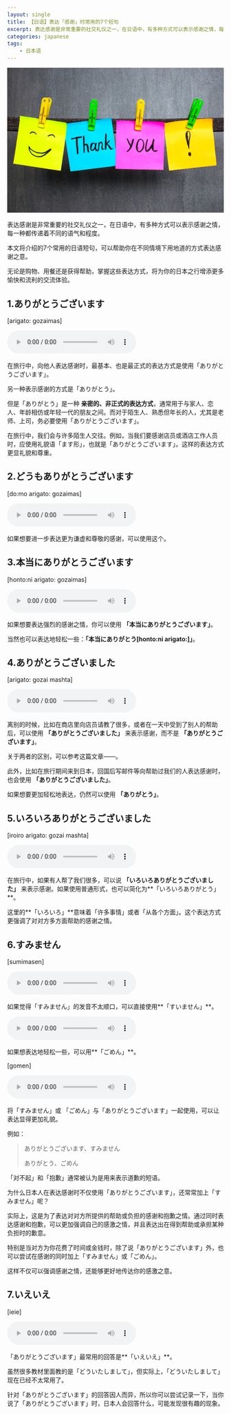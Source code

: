 ```yaml
---
layout: single
title: 【日语】表达「感谢」时常用的7个短句
excerpt: 表达感谢是非常重要的社交礼仪之一，在日语中，有多种方式可以表示感谢之情，每一种都传递着不同的语气和程度。
categories: japanese
tags:
    - 日本语
---
```


![](/assets/images/thanks/cover.jpeg)

表达感谢是非常重要的社交礼仪之一，在日语中，有多种方式可以表示感谢之情，每一种都传递着不同的语气和程度。

本文将介绍的7个常用的日语短句，可以帮助你在不同情境下用地道的方式表达感谢之意。

无论是购物、用餐还是获得帮助，掌握这些表达方式，将为你的日本之行增添更多愉快和流利的交流体验。

## 1.ありがとうございます

[arigato: gozaimas]  

<audio controls><source src="/assets/audios/thanks/arigatougozaimas.m4a"></audio>

在旅行中，向他人表达感谢时，最基本、也是最正式的表达方式是使用「ありがとうございます」。

另一种表示感谢的方式是「ありがとう」。

但是「ありがとう」是一种 **亲密的、非正式的表达方式**，通常用于与家人、恋人、年龄相仿或年轻一代的朋友之间。而对于陌生人、熟悉但年长的人，尤其是老师、上司，务必要使用「ありがとうございます」。

在旅行中，我们会与许多陌生人交往。例如，当我们要感谢店员或酒店工作人员时，应使用礼貌语「ます形」，也就是「ありがとうございます」。这样的表达方式更显礼貌和尊重。

## 2.どうもありがとうございます

[do:mo arigato: gozaimas]

<audio controls><source src="/assets/audios/thanks/domo-arigato-gozaimas.m4a"></audio>

如果想要进一步表达更为谦虚和尊敬的感谢，可以使用这个。

## 3.本当にありがとうございます

[honto:ni arigato: gozaimas]

<audio controls><source src="/assets/audios/thanks/thank-you-very-much.m4a"></audio>

如果想要表达强烈的感谢之情，你可以使用 **「本当にありがとうございます」**。

当然也可以表达地轻松一些：**「本当にありがとう[honto:ni arigato:]」**。

## 4.ありがとうございました

[arigato: gozai mashta]

<audio controls><source src="/assets/audios/thanks/thank-you.m4a"></audio>

离别的时候，比如在商店里向店员请教了很多，或者在一天中受到了别人的帮助后，可以使用 **「ありがとうございました」** 来表示感谢，而不是 **「ありがとうございます」**。

关于两者的区别，可以参考这篇文章——。

此外，比如在旅行期间来到日本，回国后写邮件等向帮助过我们的人表达感谢时，也会使用 **「ありがとうございました」**。

如果想要更加轻松地表达，仍然可以使用 **「ありがとう」**。

## 5.いろいろありがとうございました

[iroiro arigato: gozai mashta]

<audio controls><source src="/assets/audios/thanks/iroiro-arigatougozaimashita.m4a"></audio>

在旅行中，如果有人帮了我们很多，可以说 **「いろいろありがとうございました」** 来表示感谢。如果使用普通形式，也可以简化为**「いろいろありがとう」**。

这里的**「いろいろ」**意味着「许多事情」或者「从各个方面」。这个表达方式更强调了对对方多方面帮助的感谢之情。

## 6.すみません

[sumimasen]

<audio controls><source src="/assets/audios/Sumimasen.m4a"></audio>

如果觉得「すみません」的发音不太顺口，可以直接使用**「すいません」**。

<audio controls><source src="/assets/audios/Suimasen-1.m4a"></audio>

如果想表达地轻松一些，可以用**「ごめん」**。

[gomen]

<audio controls><source src="/assets/audios/thanks/gome_n.m4a"></audio>

将「すみません」或 「ごめん」与「ありがとうございます」一起使用，可以让表达显得更加礼貌。

例如：

> ありがとうございます、すみません  
>
> ありがとう、ごめん  

「对不起」和「抱歉」通常被认为是用来表示道歉的短语。

为什么日本人在表达感谢时不仅使用「ありがとうございます」，还常常加上「すみません」呢？

实际上，这是为了表达对对方所提供的帮助或负担的感谢和抱歉之情。通过同时表达感谢和抱歉，可以更加强调自己的感激之情，并且表达出在得到帮助或承担某种负担时的歉意。

特别是当对方为你花费了时间或金钱时，除了说「ありがとうございます」外，也可以尝试在感谢的同时加上「すみません」或「ごめん」。

这样不仅可以强调感谢之情，还能够更好地传达你的感激之意。

## 7.いえいえ

[ieie]  

<audio controls><source src="/assets/audios/thanks/ieie.m4a"></audio>

「ありがとうございます」最常用的回答是**「いえいえ」**。

虽然很多教材里面教的是「どういたしまして」，但实际上，「どういたしまして」现在已经不太常用了。

针对「ありがとうございます」的回答因人而异，所以你可以尝试记录一下，当你说了「ありがとうございます」时，日本人会回答什么，可能发现很有趣的现象。